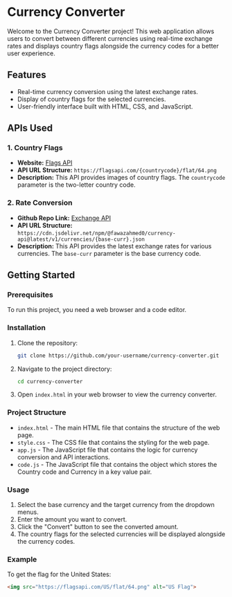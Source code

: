 # Currency Converter

Welcome to the Currency Converter project! This web application allows users to convert between different currencies using real-time exchange rates and displays country flags alongside the currency codes for a better user experience.

## Features

- Real-time currency conversion using the latest exchange rates.
- Display of country flags for the selected currencies.
- User-friendly interface built with HTML, CSS, and JavaScript.

## APIs Used

### 1. Country Flags
- **Website:** [Flags API](https://flagsapi.com/)
- **API URL Structure:** `https://flagsapi.com/{countrycode}/flat/64.png`
- **Description:** This API provides images of country flags. The `countrycode` parameter is the two-letter country code.

### 2. Rate Conversion
- **Github Repo Link:** [Exchange API](https://github.com/fawazahmed0/exchange-api/blob/main/README.md#additional-fallback-url-on-cloudflare)
- **API URL Structure:** `https://cdn.jsdelivr.net/npm/@fawazahmed0/currency-api@latest/v1/currencies/{base-curr}.json`
- **Description:** This API provides the latest exchange rates for various currencies. The `base-curr` parameter is the base currency code.

## Getting Started

### Prerequisites

To run this project, you need a web browser and a code editor.

### Installation

1. Clone the repository:
    ```sh
    git clone https://github.com/your-username/currency-converter.git
    ```

2. Navigate to the project directory:
    ```sh
    cd currency-converter
    ```

3. Open `index.html` in your web browser to view the currency converter.

### Project Structure

- `index.html` - The main HTML file that contains the structure of the web page.
- `style.css` - The CSS file that contains the styling for the web page.
- `app.js` - The JavaScript file that contains the logic for currency conversion and API interactions.
- `code.js` - The JavaScript file that contains the object which stores the Country code and Currency in a key value pair.

### Usage

1. Select the base currency and the target currency from the dropdown menus.
2. Enter the amount you want to convert.
3. Click the "Convert" button to see the converted amount.
4. The country flags for the selected currencies will be displayed alongside the currency codes.

### Example

To get the flag for the United States:
```html
<img src="https://flagsapi.com/US/flat/64.png" alt="US Flag">
